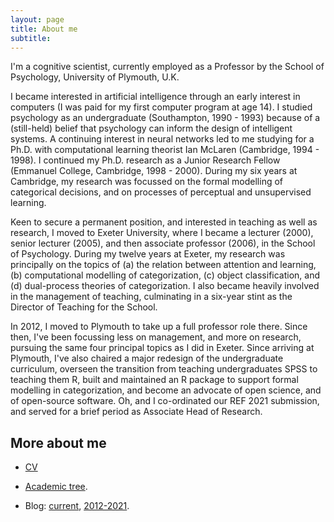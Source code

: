```yaml
---
layout: page
title: About me
subtitle: 
---
```


I'm a cognitive scientist, currently employed as a Professor by the School of Psychology, University of Plymouth, U.K. 

I became interested in artificial intelligence through an early interest in computers (I was paid for my first computer program at age 14). I studied psychology as an undergraduate (Southampton, 1990 - 1993) because of a (still-held) belief that psychology can inform the design of intelligent systems. A continuing interest in neural networks led to me studying for a Ph.D. with computational learning theorist Ian McLaren (Cambridge, 1994 - 1998). I continued my Ph.D. research as a Junior Research Fellow (Emmanuel College, Cambridge, 1998 - 2000). During my six years at Cambridge, my research was focussed on the formal modelling of categorical decisions, and on processes of perceptual and unsupervised learning.

Keen to secure a permanent position, and interested in teaching as well as research, I moved to Exeter University, where I became a lecturer (2000), senior lecturer (2005), and then associate professor (2006), in the School of Psychology. During my twelve years at Exeter, my research was principally on the topics of (a) the relation between attention and learning, (b) computational modelling of categorization, (c) object classification, and (d) dual-process theories of categorization. I also became heavily involved in the management of teaching, culminating in a six-year stint as the Director of Teaching for the School. 

In 2012, I moved to Plymouth to take up a full professor role there. Since then, I've been focussing less on management, and more on research, pursuing the same four principal topics as I did in Exeter. Since arriving at Plymouth, I've also chaired a major redesign of the undergraduate curriculum, overseen the transition from teaching undergraduates SPSS to teaching them R, built and maintained an R package to support formal modelling in categorization, and become an advocate of open science, and of open-source software. Oh, and I co-ordinated our REF 2021 submission, and served for a brief period as Associate Head of Research.

## More about me

- [CV](/cv)

- [Academic tree](https://academictree.org/psych/tree.php?pid=71145).

- Blog: [current](https://www.andywills.info/), [2012-2021](http://willslabblog.blogspot.com/).

